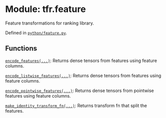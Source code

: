 <div itemscope itemtype="http://developers.google.com/ReferenceObject">
<meta itemprop="name" content="tfr.feature" />
<meta itemprop="path" content="Stable" />
</div>

# Module: tfr.feature

Feature transformations for ranking library.

Defined in
[`python/feature.py`](https://github.com/tensorflow/ranking/tree/master/tensorflow_ranking/python/feature.py).

<!-- Placeholder for "Used in" -->

## Functions

[`encode_features(...)`](../tfr/feature/encode_features.md): Returns dense
tensors from features using feature columns.

[`encode_listwise_features(...)`](../tfr/feature/encode_listwise_features.md):
Returns dense tensors from features using feature columns.

[`encode_pointwise_features(...)`](../tfr/feature/encode_pointwise_features.md):
Returns dense tensors from pointwise features using feature columns.

[`make_identity_transform_fn(...)`](../tfr/feature/make_identity_transform_fn.md):
Returns transform fn that split the features.
